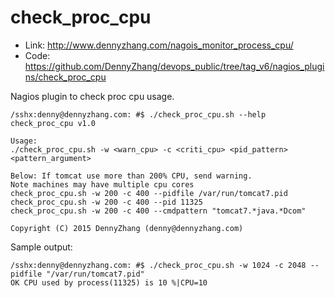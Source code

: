 check_proc_cpu
==============

- Link: http://www.dennyzhang.com/nagois_monitor_process_cpu/
- Code: https://github.com/DennyZhang/devops_public/tree/tag_v6/nagios_plugins/check_proc_cpu

Nagios plugin to check proc cpu usage.

```
/sshx:denny@dennyzhang.com: #$ ./check_proc_cpu.sh --help
check_proc_cpu v1.0

Usage:
./check_proc_cpu.sh -w <warn_cpu> -c <criti_cpu> <pid_pattern> <pattern_argument>

Below: If tomcat use more than 200% CPU, send warning.
Note machines may have multiple cpu cores
check_proc_cpu.sh -w 200 -c 400 --pidfile /var/run/tomcat7.pid
check_proc_cpu.sh -w 200 -c 400 --pid 11325
check_proc_cpu.sh -w 200 -c 400 --cmdpattern "tomcat7.*java.*Dcom"

Copyright (C) 2015 DennyZhang (denny@dennyzhang.com)
```

Sample output:
```
/sshx:denny@dennyzhang.com: #$ ./check_proc_cpu.sh -w 1024 -c 2048 --pidfile "/var/run/tomcat7.pid"
OK CPU used by process(11325) is 10 %|CPU=10
```

